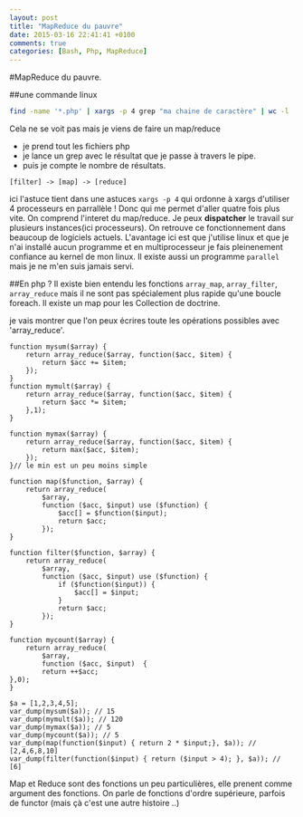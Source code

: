 ```yaml
---
layout: post
title: "MapReduce du pauvre"
date: 2015-03-16 22:41:41 +0100
comments: true
categories: [Bash, Php, MapReduce] 
---
```


#MapReduce du pauvre.

##une commande linux
``` bash
find -name '*.php' | xargs -p 4 grep "ma chaine de caractère" | wc -l
```
Cela ne se voit pas mais je viens de faire un map/reduce 

* je prend tout les fichiers php
* je lance un grep avec le résultat que je passe à travers le pipe.
* puis je compte le nombre de résultats.

```
[filter] -> [map] -> [reduce]
```
ici l'astuce tient dans une astuces `xargs -p 4` qui ordonne à xargs d'utiliser 4 processeurs en parrallèle ! Donc qui me permet d'aller quatre fois plus vite. On comprend l'interet du map/reduce. Je peux **dispatcher** le travail sur plusieurs instances(ici processeurs). On retrouve ce fonctionnement dans beaucoup de logiciels actuels. L'avantage ici est que j'utilise linux et que je n'ai installé aucun programme et en multiprocesseur je fais pleinenement confiance au kernel de mon linux. Il existe aussi un programme `parallel` mais je ne m'en suis jamais servi.

##En php ?
Il existe bien entendu les fonctions `array_map`, `array_filter`, `array_reduce` mais il ne sont pas spécialement plus rapide qu'une boucle foreach. Il existe un map pour les Collection de doctrine.

je vais montrer que l'on peux écrires toute les opérations possibles avec 'array_reduce'. 
```
function mysum($array) {
    return array_reduce($array, function($acc, $item) {
        return $acc += $item;
    });
}
function mymult($array) {
    return array_reduce($array, function($acc, $item) {
        return $acc *= $item;
    },1);
}

function mymax($array) {
    return array_reduce($array, function($acc, $item) {
        return max($acc, $item);
    });
}// le min est un peu moins simple

function map($function, $array) {
    return array_reduce(
        $array,
        function ($acc, $input) use ($function) {
            $acc[] = $function($input);
            return $acc;
        });
}

function filter($function, $array) {
    return array_reduce(
        $array,
        function ($acc, $input) use ($function) {
            if ($function($input)) {
                $acc[] = $input;
            }
            return $acc;
        });
}

function mycount($array) {
    return array_reduce(
        $array,
        function ($acc, $input)  {
        return ++$acc;
},0);
}

$a = [1,2,3,4,5];
var_dump(mysum($a)); // 15
var_dump(mymult($a)); // 120
var_dump(mymax($a)); // 5
var_dump(mycount($a)); // 5
var_dump(map(function($input) { return 2 * $input;}, $a)); // [2,4,6,8,10]
var_dump(filter(function($input) { return ($input > 4); }, $a)); // [6]

```
Map et Reduce sont des fonctions un peu particulières, elle prenent comme argument des fonctions. On parle de fonctions d'ordre supérieure, parfois de functor (mais çà c'est une autre histoire ..)



